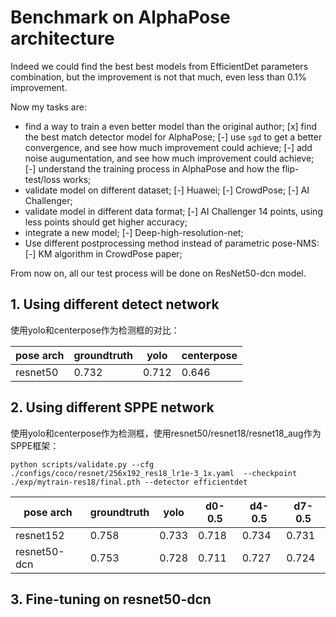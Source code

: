 # Benchmark on AlphaPose architecture

Indeed we could find the best best models from EfficientDet parameters combination,
but the improvement is not that much, even less than 0.1% improvement.

Now my tasks are:
 * find a way to train a even better model than the original author;
   [x] find the best match detector model for AlphaPose;
   [-] use `sgd` to get a better convergence, and see how much improvement could achieve;
   [-] add noise augumentation, and see how much improvement could achieve;
   [-] understand the training process in AlphaPose and how the flip-test/loss works;
 * validate model on different dataset;
   [-] Huawei;
   [-] CrowdPose;
   [-] AI Challenger;
 * validate model in different data format;
   [-] AI Challenger 14 points, using less points should get higher accuracy;
 * integrate a new model;
   [-] Deep-high-resolution-net;
 * Use different postprocessing method instead of parametric pose-NMS:
   [-] KM algorithm in CrowdPose paper;

From now on, all our test process will be done on ResNet50-dcn model.

## 1. Using different detect network

使用yolo和centerpose作为检测框的对比：

pose arch     | groundtruth | yolo    | centerpose
--------------|-------------|---------|--------------
resnet50      | 0.732       | 0.712   | 0.646

## 2. Using different SPPE network

使用yolo和centerpose作为检测框，使用resnet50/resnet18/resnet18_aug作为SPPE框架：
```
python scripts/validate.py --cfg ./configs/coco/resnet/256x192_res18_lr1e-3_1x.yaml  --checkpoint ./exp/mytrain-res18/final.pth --detector efficientdet
```

pose arch     | groundtruth | yolo    | d0-0.5 | d4-0.5 | d7-0.5
--------------|-------------|---------|--------|--------|---------
resnet152     | 0.758       | 0.733   | 0.718  | 0.734  | 0.731
resnet50-dcn  | 0.753       | 0.728   | 0.711  | 0.727  | 0.724


## 3. Fine-tuning on resnet50-dcn

